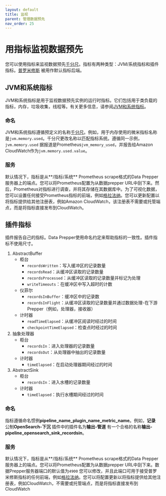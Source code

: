 ```yaml
---
layout: default
title: 监视
parent: 管理数据预先
nav_order: 25
---
```

 
# 用指标监视数据预先

您可以使用指标来监视数据预先[千分尺](https://micrometer.io/)。指标有两种类型：JVM/系统指标和插件指标。[普罗米修斯](https://prometheus.io/) 被用作默认指标后端。

## JVM和系统指标

JVM和系统指标是用于监视数据预先实例的运行时指标。它们包括用于类负载的指标，内存，垃圾收集，线程等。有关更多信息，请参阅[JVM和系统指标](https://micrometer.io/?/docs/ref/jvm)。

### 命名

JVM和系统指标遵循预定义的名称[千分尺](https://micrometer.io/?/docs/concepts#_naming_meters)。例如，用于内存使用的微米指标名称是`jvm.memory.used`。千分尺更改名称以匹配指标系统。遵循同一示例，`jvm.memory.used` 据报道是Prometheus`jvm_memory_used`，并报告给Amazon CloudWatch作为`jvm.memory.used.value`。

### 服务

默认情况下，指标是从**/指标/系统** Prometheus scrape格式的Data Prepper服务器上的端点。您可以将Prometheus配置为从数据prepper URL中刮下来。然后，Prometheus对指标进行调查，并将其存储在其数据库中。为了可视化数据，您可以设置任何接受Prometheus指标的前端，例如[格拉法纳](https://prometheus.io/docs/visualization/grafana/)。您可以更新配置以将指标提供给其他注册表，例如Amazon CloudWatch，该注册表不需要或托管端点，而是将指标直接发布到CloudWatch。

## 插件指标

插件报告自己的指标。Data Prepper使用命名约定来帮助指标的一致性。插件指标不使用尺寸。


1. AbstractBuffer
    - 柜台
        - `recordsWritten`：写入缓冲区的记录数量
        - `recordsRead`：从缓冲区读取的记录数量
        - `recordsProcessed`：从缓冲区读取的记录数量并标记为处理
        - `writeTimeouts`：在缓冲区中写入超时的计数
    - 仪菲尔
        - `recordsInBuffer`：缓冲区中的记录数
        - `recordsInFlight`：从缓冲区读取的记录数量并通过数据处理-在下游Prepper（例如，处理器，接收器）
    - 计时器
        - `readTimeElapsed`：从缓冲区阅读时经过的时间
        - `checkpointTimeElapsed`：检查点时经过的时间
2. 抽象处理器
    - 柜台
        - `recordsIn`：进入处理器的记录数量
        - `recordsOut`：从处理器中抽出的记录数量
    - 计时器
        - `timeElapsed`：在启动处理器期间经过的时间
3. AbstractSink
    - 柜台
        - `recordsIn`：进入水槽的记录数量
    - 计时器
        - `timeElapsed`：执行水槽期间经过的时间

### 命名

指标遵循命名惯例**pipeline_name_plugin_name_metric_name**。例如，**记录** 公制**OpenSearch-下沉** 插件中的插件名为**输出-管道** 有一个合格的名称**输出-pipeline_opensearch_sink_recordsin**。

### 服务

默认情况下，指标是从**/指标/系统** Prometheus scrape格式的Data Prepper服务器上的端点。您可以将Prometheus配置为从数据prepper URL中刮下来。数据Prepper服务器端口的默认值为`4900` 您可以修改，并且此端口可用于接受普罗米修斯指标的任何前端，例如[格拉法纳](https://prometheus.io/docs/visualization/grafana/)。您可以将配置更新以将指标提供给其他注册表，例如CloudWatch，不需要或托管端点，而是将指标直接发布到CloudWatch


